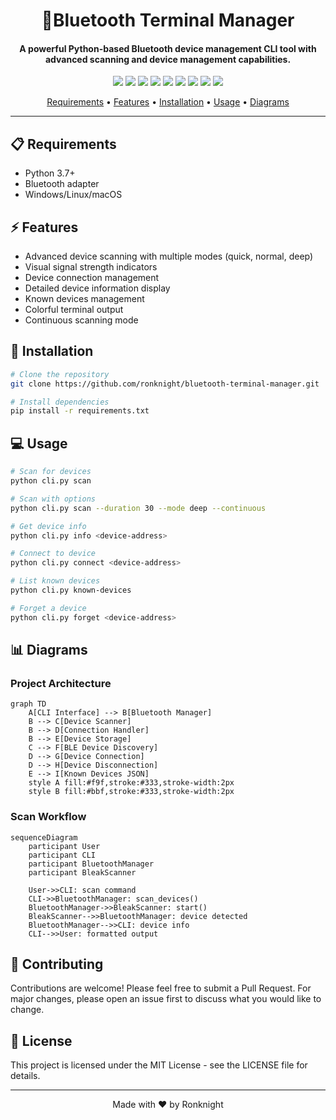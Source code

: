 # <h1 align="center">📶Bluetooth Terminal Manager</h1>

<h4 align="center">A powerful Python-based Bluetooth device management CLI tool with advanced scanning and device management capabilities.</h4>

<p align="center">
<a href="https://twitter.com/PinoyITSolution"><img src="https://img.shields.io/twitter/follow/PinoyITSolution?style=social"></a>
<a href="https://github.com/ronknight?tab=followers"><img src="https://img.shields.io/github/followers/ronknight?style=social"></a>
<a href="https://github.com/ronknight/ronknight/stargazers"><img src="https://img.shields.io/github/stars/BEPb/BEPb.svg?logo=github"></a>
<a href="https://github.com/ronknight/ronknight/network/members"><img src="https://img.shields.io/github/forks/BEPb/BEPb.svg?color=blue&logo=github"></a>
<a href="https://youtube.com/@PinoyITSolution"><img src="https://img.shields.io/youtube/channel/subscribers/UCeoETAlg3skyMcQPqr97omg"></a>
<a href="https://github.com/ronknight/bluetooth-terminal-manager/issues"><img src="https://img.shields.io/badge/contributions-welcome-brightgreen.svg?style=flat"></a>
<a href="https://github.com/ronknight/bluetooth-terminal-manager/blob/master/LICENSE"><img src="https://img.shields.io/badge/License-MIT-yellow.svg"></a>
<a href="#"><img src="https://img.shields.io/badge/Made%20with-Python-1f425f.svg"></a>
<a href="https://github.com/ronknight"><img src="https://img.shields.io/badge/Made%20with%20%F0%9F%A4%8D%20by%20-%20Ronknight%20-%20red"></a>
</p>

<p align="center">
  <a href="#requirements">Requirements</a> •
  <a href="#features">Features</a> •
  <a href="#installation">Installation</a> •
  <a href="#usage">Usage</a> •
  <a href="#diagrams">Diagrams</a>
</p>

---

## 📋 Requirements

- Python 3.7+
- Bluetooth adapter
- Windows/Linux/macOS

## ⚡ Features

- Advanced device scanning with multiple modes (quick, normal, deep)
- Visual signal strength indicators
- Device connection management
- Detailed device information display
- Known devices management
- Colorful terminal output
- Continuous scanning mode

## 🚀 Installation

```bash
# Clone the repository
git clone https://github.com/ronknight/bluetooth-terminal-manager.git

# Install dependencies
pip install -r requirements.txt
```

## 💻 Usage

```bash
# Scan for devices
python cli.py scan

# Scan with options
python cli.py scan --duration 30 --mode deep --continuous

# Get device info
python cli.py info <device-address>

# Connect to device
python cli.py connect <device-address>

# List known devices
python cli.py known-devices

# Forget a device
python cli.py forget <device-address>
```

## 📊 Diagrams

### Project Architecture

```mermaid
graph TD
    A[CLI Interface] --> B[Bluetooth Manager]
    B --> C[Device Scanner]
    B --> D[Connection Handler]
    B --> E[Device Storage]
    C --> F[BLE Device Discovery]
    D --> G[Device Connection]
    D --> H[Device Disconnection]
    E --> I[Known Devices JSON]
    style A fill:#f9f,stroke:#333,stroke-width:2px
    style B fill:#bbf,stroke:#333,stroke-width:2px
```

### Scan Workflow

```mermaid
sequenceDiagram
    participant User
    participant CLI
    participant BluetoothManager
    participant BleakScanner
    
    User->>CLI: scan command
    CLI->>BluetoothManager: scan_devices()
    BluetoothManager->>BleakScanner: start()
    BleakScanner-->>BluetoothManager: device detected
    BluetoothManager-->>CLI: device info
    CLI-->>User: formatted output
```

## 🤝 Contributing

Contributions are welcome! Please feel free to submit a Pull Request. For major changes, please open an issue first to discuss what you would like to change.

## 📄 License

This project is licensed under the MIT License - see the LICENSE file for details.

---

<p align="center">Made with ❤️ by Ronknight</p>
